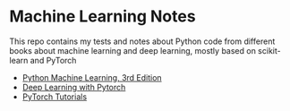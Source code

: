 Machine Learning Notes
======================
This repo contains my tests and notes about Python code from different books
about machine learning and deep learning, mostly based on scikit-learn and PyTorch 

* [Python Machine Learning, 3rd Edition](pml3/)
* [Deep Learning with Pytorch](dlwpt/)
* [PyTorch Tutorials](pytorch_tut/)

